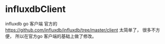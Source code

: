influxdbClient
===========

influxdb go 客户端
官方的 https://github.com/influxdb/influxdb/tree/master/client 太简单了， 很多不方便， 所以在官方go 客户端的基础上做了修改。
